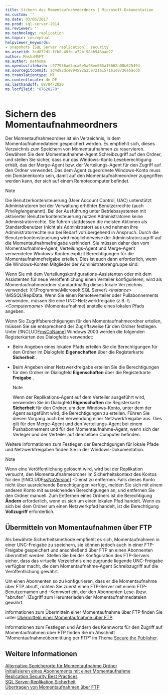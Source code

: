 ```yaml
---
title: Sichern des Momentaufnahmeordners | Microsoft-Dokumentation
ms.custom: ''
ms.date: 03/06/2017
ms.prod: sql-server-2014
ms.reviewer: ''
ms.technology: replication
ms.topic: conceptual
helpviewer_keywords:
- snapshots [SQL Server replication], security
ms.assetid: 3cd877d1-ffb8-48fd-a72b-98eb948aad27
author: MashaMSFT
ms.author: mathoma
ms.openlocfilehash: c977936ad2aca6e5a98ee685a15662a00b625494
ms.sourcegitcommit: ad4d92dce894592a259721a1571b1d8736abacdb
ms.translationtype: MT
ms.contentlocale: de-DE
ms.lasthandoff: 08/04/2020
ms.locfileid: "87620270"
---
```

# <a name="secure-the-snapshot-folder"></a>Sichern des Momentaufnahmeordners
  Der Momentaufnahmeordner ist ein Verzeichnis, in dem Momentaufnahmedateien gespeichert werden. Es empfiehlt sich, dieses Verzeichnis zum Speichern von Momentaufnahmen zu reservieren. Gewähren Sie dem Momentaufnahme-Agent Schreibzugriff auf den Ordner, und stellen Sie sicher, dass nur das Windows-Konto Leseberechtigung erhält, das der Merge-Agent bzw. der Verteilungs-Agent für den Zugriff auf den Ordner verwendet. Das dem Agent zugeordnete Windows-Konto muss ein Domänenkonto sein, damit auf den Momentaufnahmeordner zugegriffen werden kann, der sich auf einem Remotecomputer befindet.  
  
> [!NOTE]  
>  Die Benutzerkontensteuerung (User Account Control, UAC) unterstützt Administratoren bei der Verwaltung erhöhter Benutzerrechte (auch *Privilegien*genannt). Bei der Ausführung unter Betriebssystemen mit aktivierter Benutzerkontensteuerung nutzen Administratoren keine Administratorrechte. Sie führen stattdessen die meisten Aktionen als Standardbenutzer (nicht als Administrator) aus und nehmen ihre Administratorrechte nur bei Bedarf vorübergehend in Anspruch. Durch die Benutzerkontensteuerung wird möglicherweise der Administratorzugriff auf die Momentaufnahmefreigabe verhindert. Sie müssen daher den vom Momentaufnahme-Agent, Verteilungs-Agent und Merge-Agent verwendeten Windows-Konten explizit Berechtigungen für die Momentaufnahmefreigabe erteilen. Dies ist auch dann erforderlich, wenn die Windows-Konten Mitglieder der Administratorengruppe sind.  
  
 Wenn Sie mit dem Verteilungskonfigurations-Assistenten oder mit dem Assistenten für neue Veröffentlichung einen Verteiler konfigurieren, wird als Momentaufnahmeordner standardmäßig dieses lokale Verzeichnis verwendet: X:\Programme\Microsoft SQL Server\\ *\<instance>* \MSSQL\ReplData. Wenn Sie einen Remoteverteiler oder Pullabonnements verwenden, müssen Sie eine UNC-Netzwerkfreigabe (z.B. \\\\<*Computername>* \Momentaufnahme) anstelle eines lokalen Pfads angeben.  
  
 Wenn Sie Zugriffsberechtigungen für den Momentaufnahmeordner erteilen, müssen Sie sie entsprechend der Zugriffsweise für den Ordner festlegen. Unter [!INCLUDE[msCoName](../../../includes/msconame-md.md)] Windows 2003 werden die folgenden Registerkarten des Dialogfelds verwendet:  
  
-   Beim Angeben eines lokalen Pfads erteilen Sie die Berechtigungen für den Ordner im Dialogfeld **Eigenschaften** über die Registerkarte **Sicherheit** .  
  
-   Beim Angeben einer Netzwerkfreigabe erteilen Sie die Berechtigungen für den Ordner im Dialogfeld **Eigenschaften** über die Registerkarte **Freigabe** .  
  
    > [!NOTE]  
    >  Wenn der Replikations-Agent auf dem Verteiler ausgeführt wird, verwenden Sie im Dialogfeld **Eigenschaften** die Registerkarte **Sicherheit** für den Ordner, um dem Windows-Konto, unter dem der Agent ausgeführt wird, die Berechtigungen zu erteilen. Führen Sie diesen Vorgang auch bei Verwendung einer Netzwerkfreigabe aus. Dies gilt für den Merge-Agent und den Verteilungs-Agent bei einem Pushabonnement und für den Momentaufnahme-Agent, wenn sich der Verleger und der Verteiler auf demselben Computer befinden.  
  
 Weitere Informationen zum Festlegen der Berechtigungen für lokale Pfade und Netzwerkfreigaben finden Sie in der Windows-Dokumentation.  
  
> [!NOTE]  
>  Wenn eine Veröffentlichung gelöscht wird, wird bei der Replikation versucht, den Momentaufnahmeordner im Sicherheitskontext des Kontos für den [!INCLUDE[ssNoVersion](../../../includes/ssnoversion-md.md)] -Dienst zu entfernen. Falls dieses Konto nicht über ausreichende Berechtigungen verfügt, melden Sie sich mit einem anderen Konto mit ausreichenden Berechtigungen an, und entfernen Sie den Ordner manuell. Zum Entfernen eines Ordners ist die Berechtigung **Ändern** erforderlich, wenn es sich um einen lokalen Pfad handelt. Wenn es sich bei dem Ordner um einen Netzwerkpfad handelt, ist die Berechtigung **Vollzugriff** erforderlich.  
  
## <a name="delivering-snapshots-through-ftp"></a>Übermitteln von Momentaufnahmen über FTP  
 Als bewährte Sicherheitsmethode empfiehlt es sich, Momentaufnahmen in einer UNC-Freigabe zu speichern, sie können jedoch auch in einer FTP-Freigabe gespeichert und anschließend über FTP an einen Abonnenten übermittelt werden. Stellen Sie bei der Konfiguration des FTP-Servers sicher, dass das virtuelle Verzeichnis eine zugrunde liegende UNC-Freigabe verfügbar macht, die dem Momentaufnahme-Agent Schreibzugriff auf die Veröffentlichung gewährt.  
  
 Um einen Abonnenten so zu konfigurieren, dass er die Momentaufnahme über FTP abruft, richten Sie zuerst einen FTP-Server mit einem FTP-Benutzernamen und -Kennwort ein, der den Abonnenten Lese-(bzw. "abrufen"-)Zugriff zum Herunterladen der Momentaufnahmedateien gewährt.  
  
 Informationen zum Übermitteln einer Momentaufnahme über FTP finden Sie unter [Übermitteln einer Momentaufnahme über FTP](../publish/deliver-a-snapshot-through-ftp.md).  
  
 Informationen zum Festlegen und Ändern des Kennworts für den Zugriff auf Momentaufnahmen über FTP finden Sie im Abschnitt "Momentaufnahmeübermittlung per FTP" im Thema [Secure the Publisher](secure-the-publisher.md).  
  
## <a name="see-also"></a>Weitere Informationen  
 [Alternative Speicherorte für Momentaufnahme Ordner](../alternate-snapshot-folder-locations.md)   
 [Initialisieren eines Abonnements mit einer Momentaufnahme](../initialize-a-subscription-with-a-snapshot.md)   
 [Replication Security Best Practices](replication-security-best-practices.md)   
 [SQL Server-Replikation Sicherheit](view-and-modify-replication-security-settings.md)   
 [Übertragen von Momentaufnahmen über FTP](../transfer-snapshots-through-ftp.md)  
  
  
